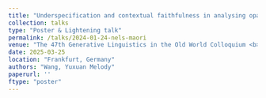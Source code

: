 ```yaml
---
title: "Underspecification and contextual faithfulness in analysing opacity with OT and rule-based serialism"
collection: talks
type: "Poster & Lightening talk"
permalink: /talks/2024-01-24-nels-maori
venue: "The 47th Generative Linguistics in the Old World Colloquium <b>(GLOW 47)</b>"
date: 2025-03-25
location: "Frankfurt, Germany"
authors: "Wang, Yuxuan Melody"
paperurl: ''
ftype: "poster"
---
```

